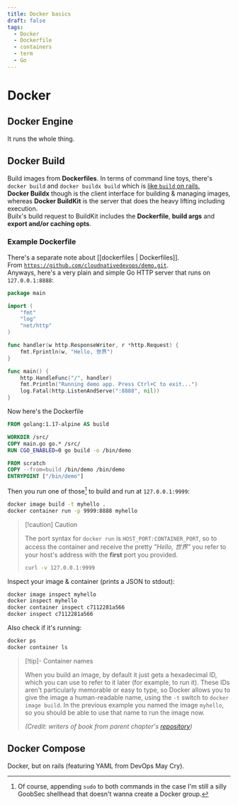 ```yaml
---
title: Docker basics
draft: false
tags:
  - Docker
  - Dockerfile
  - containers
  - term
  - Go
---
```


# Docker

## Docker Engine

It runs the whole thing.

## Docker Build

Build images from **Dockerfiles**. In terms of command line toys, there's `docker build` and `docker buildx build` which is [like `build` on rails.](https://docs.docker.com/build/builders/#difference-between-docker-build-and-docker-buildx-build)\
**Docker Buildx** though is the client interface for building & managing images, whereas **Docker BuildKit** is the server that does the heavy lifting including execution.\
Builx's build request to BuildKit includes the **Dockerfile**, **build args** and **export and/or caching opts**.

### Example Dockerfile

There's a separate note about [[dockerfiles | Dockerfiles]].\
From [`https://github.com/cloudnativedevops/demo.git`](https://github.com/cloudnativedevops/demo).\
Anyways, here's a very plain and simple Go HTTP server that runs on `127.0.0.1:8888`:

```go
package main

import (
	"fmt"
	"log"
	"net/http"
)

func handler(w http.ResponseWriter, r *http.Request) {
	fmt.Fprintln(w, "Hello, 世界")
}

func main() {
	http.HandleFunc("/", handler)
	fmt.Println("Running demo app. Press Ctrl+C to exit...")
	log.Fatal(http.ListenAndServe(":8888", nil))
}
```

Now here's the Dockerfile

```dockerfile
FROM golang:1.17-alpine AS build

WORKDIR /src/
COPY main.go go.* /src/
RUN CGO_ENABLED=0 go build -o /bin/demo

FROM scratch
COPY --from=build /bin/demo /bin/demo
ENTRYPOINT ["/bin/demo"]
```

Then you run one of those[^1] to build and run at `127.0.0.1:9999`:

```sh
docker image build -t myhello .
docker container run -p 9999:8888 myhello
```

> [!caution] Caution
>
> The port syntax for `docker run` is `HOST_PORT:CONTAINER_PORT`, so to access the container and receive the pretty *"Hello, 世界"* you refer to your host's address with the **first** port you provided.
> ```sh
> curl -v 127.0.0.1:9999
> ```

Inspect your image & container (prints a JSON to stdout):

```sh
docker image inspect myhello
docker inspect myhello
docker container inspect c7112281a566
docker inspect c7112281a566
```

Also check if it's running:

```sh
docker ps
docker container ls
```

> [!tip]- Container names
> 
> When you build an image, by default it just gets a hexadecimal ID, which you can use to refer to it later (for example, to run it). These IDs aren't particularly memorable or easy to type, so Docker allows you to give the image a human-readable name, using the `-t` switch to `docker image build`. In the previous example you named the image `myhello`, so you should be able to use that name to run the image now.
>
> *(Credit: writers of book from parent chapter's [repository](https://github.com/cloudnativedevops/demo))*

## Docker Compose

Docker, but on rails (featuring YAML from DevOps May Cry).

[^1]: Of course, appending `sudo` to both commands in the case I'm still a silly GoobSec shellhead that doesn't wanna create a Docker group.

